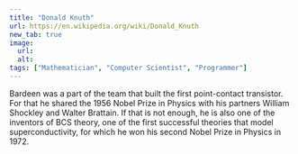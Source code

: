 ```yaml
---
title: "Donald Knuth"
url: https://en.wikipedia.org/wiki/Donald_Knuth
new_tab: true
image:
  url:
  alt:
tags: ["Mathematician", "Computer Scientist", "Programmer"]
---
```


Bardeen was a part of the team that built the first point-contact transistor. For that he shared the 1956 Nobel Prize in Physics with his partners William Shockley and Walter Brattain. If that is not enough, he is also one of the inventors of BCS theory, one of the first successful theories that model superconductivity, for which he won his second Nobel Prize in Physics in 1972.
